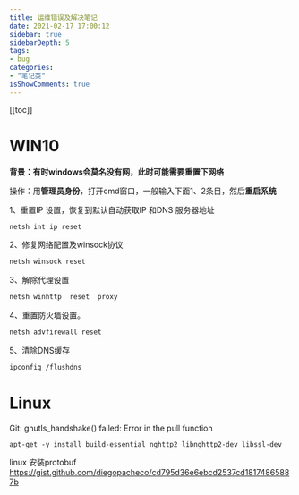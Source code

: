 ```yaml
---
title: 运维错误及解决笔记
date: 2021-02-17 17:00:12
sidebar: true
sidebarDepth: 5
tags: 
- bug
categories:
- "笔记类"
isShowComments: true
---
```



[[toc]]
# WIN10

**背景：有时windows会莫名没有网，此时可能需要重置下网络**

操作：用**管理员身份**，打开cmd窗口，一般输入下面1、2条目，然后**重启系统**

 

1、重置IP 设置，恢复到默认自动获取IP 和DNS 服务器地址

```bash
netsh int ip reset
```

2、修复网络配置及winsock协议

```bash
netsh winsock reset
```

3、解除代理设置

```bash
netsh winhttp  reset  proxy
```

4、重置防火墙设置。

```bash
netsh advfirewall reset
```

5、清除DNS缓存

```bash
ipconfig /flushdns
```



# Linux

Git: gnutls_handshake() failed: Error in the pull function
```
apt-get -y install build-essential nghttp2 libnghttp2-dev libssl-dev
```
linux 安装protobuf
https://gist.github.com/diegopacheco/cd795d36e6ebcd2537cd18174865887b